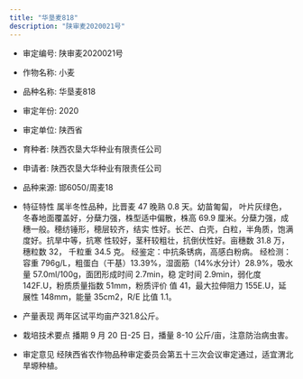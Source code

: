 ```yaml
---
title: "华垦麦818"
description: "陕审麦2020021号"
---
```

* 审定编号:  陕审麦2020021号

*  作物名称:  小麦

*  品种名称:  华垦麦818

*  审定年份:  2020

*  审定单位:  陕西省

* 育种者:  陕西农垦大华种业有限责任公司

*  申请者:  陕西农垦大华种业有限责任公司

*  品种来源:  邯6050/周麦18

*  特征特性
属半冬性品种，比晋麦 47 晚熟 0.8 天。幼苗匍匐， 叶片灰绿色，冬春地面覆盖好，分蘖力强，株型适中偏散，株高 69.9 厘米。分蘖力强，成穗一般。穂纺锤形，穂层较齐，结实 性好。长芒、白壳，白粒，半角质，饱满度好。抗旱中等，抗寒 性较好，茎秆较粗壮，抗倒伏性好。亩穗数 31.8 万，穗粒数 32，
千粒重 34.5 克。 
经鉴定：中抗条锈病，高感白粉病。
经检测：容重 796g/L，粗蛋白（干基）13.39%，湿面筋（14%水分计）28.9%，吸水量 57.0ml/100g，面团形成时间 2.7min，稳 定时间 2.9min，弱化度 142F.U，粉质质量指数 51mm，粉质评价 值 41，最大拉伸阻力 155E.U，延展性 148mm，能量 35cm2，R/E 比值 1.1。

*  产量表现
两年区试平均亩产321.8公斤。

*  栽培技术要点
播期 9 月 20 日-25 日，播量 8-10 公斤/亩，注意防治病虫害。

*  审定意见
经陕西省农作物品种审定委员会第五十三次会议审定通过，适宜渭北旱塬种植。
